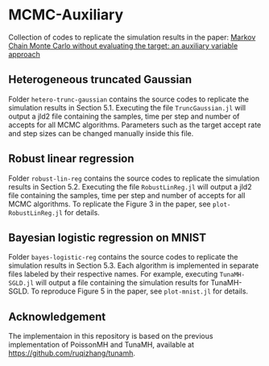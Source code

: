 # MCMC-Auxiliary
Collection of codes to replicate the simulation results in the paper: [Markov Chain Monte Carlo without evaluating the target: an auxiliary variable approach](https://arxiv.org/abs/2406.05242)

## Heterogeneous truncated Gaussian
Folder `hetero-trunc-gaussian` contains the source codes to replicate the simulation results in Section 5.1. Executing the file `TruncGaussian.jl` will output a jld2 file containing the samples, time per step and number of accepts for all MCMC algorithms. Parameters such as the target accept rate and step sizes can be changed manually inside this file.

## Robust linear regression
Folder `robust-lin-reg` contains the source codes to replicate the simulation results in Section 5.2. Executing the file `RobustLinReg.jl` will output a jld2 file containing the samples, time per step and number of accepts for all MCMC algorithms. To replicate the Figure 3 in the paper, see `plot-RobustLinReg.jl` for details.

## Bayesian logistic regression on MNIST
Folder `bayes-logistic-reg` contains the source codes to replicate the simulation results in Section 5.3. Each algorithm is implemented in separate files labeled by their respective names. For example, executing `TunaMH-SGLD.jl` will output a file containing the simulation results for TunaMH-SGLD. To reproduce Figure 5 in the paper, see `plot-mnist.jl` for details.

## Acknowledgement
The implementaion in this repository is based on the previous implementation of PoissonMH and TunaMH, available at https://github.com/ruqizhang/tunamh.
